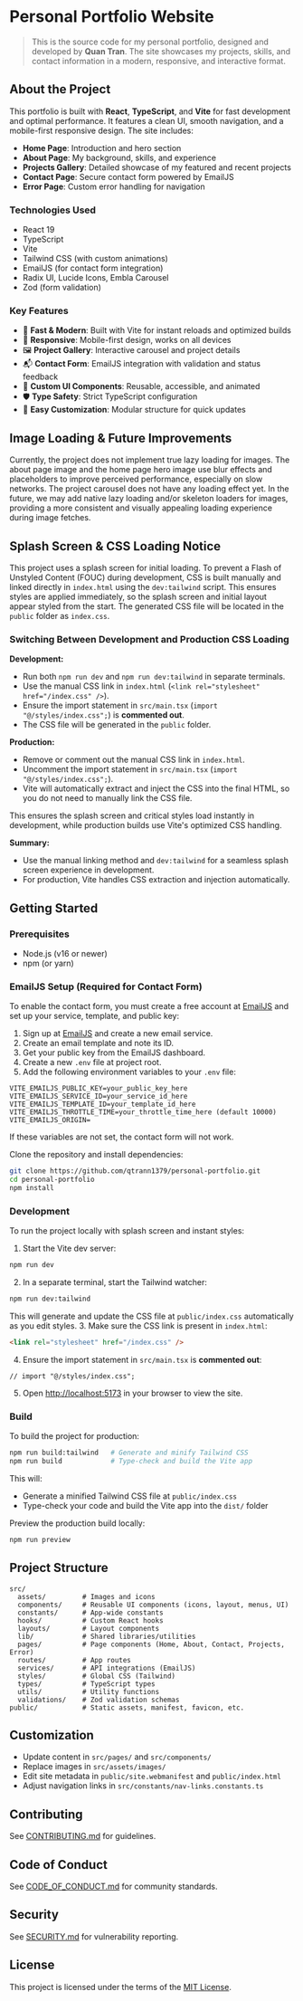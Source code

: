 # Personal Portfolio Website

> This is the source code for my personal portfolio, designed and developed by **Quan Tran**. The site showcases my projects, skills, and contact information in a modern, responsive, and interactive format.

## About the Project

This portfolio is built with **React**, **TypeScript**, and **Vite** for fast development and optimal performance. It features a clean UI, smooth navigation, and a mobile-first responsive design. The site includes:

- **Home Page**: Introduction and hero section
- **About Page**: My background, skills, and experience
- **Projects Gallery**: Detailed showcase of my featured and recent projects
- **Contact Page**: Secure contact form powered by EmailJS
- **Error Page**: Custom error handling for navigation

### Technologies Used

- React 19
- TypeScript
- Vite
- Tailwind CSS (with custom animations)
- EmailJS (for contact form integration)
- Radix UI, Lucide Icons, Embla Carousel
- Zod (form validation)

### Key Features

- 🚀 **Fast & Modern**: Built with Vite for instant reloads and optimized builds
- 📱 **Responsive**: Mobile-first design, works on all devices
- 🖼️ **Project Gallery**: Interactive carousel and project details
- 📬 **Contact Form**: EmailJS integration with validation and status feedback
- 🌙 **Custom UI Components**: Reusable, accessible, and animated
- 🛡️ **Type Safety**: Strict TypeScript configuration
- 🧩 **Easy Customization**: Modular structure for quick updates

## Image Loading & Future Improvements

Currently, the project does not implement true lazy loading for images. The about page image and the home page hero image use blur effects and placeholders to improve perceived performance, especially on slow networks. The project carousel does not have any loading effect yet. In the future, we may add native lazy loading and/or skeleton loaders for images, providing a more consistent and visually appealing loading experience during image fetches.

## Splash Screen & CSS Loading Notice

This project uses a splash screen for initial loading. To prevent a Flash of Unstyled Content (FOUC) during development, CSS is built manually and linked directly in `index.html` using the `dev:tailwind` script. This ensures styles are applied immediately, so the splash screen and initial layout appear styled from the start. The generated CSS file will be located in the `public` folder as `index.css`.

### Switching Between Development and Production CSS Loading

**Development:**

- Run both `npm run dev` and `npm run dev:tailwind` in separate terminals.
- Use the manual CSS link in `index.html` (`<link rel="stylesheet" href="/index.css" />`).
- Ensure the import statement in `src/main.tsx` (`import "@/styles/index.css";`) is **commented out**.
- The CSS file will be generated in the `public` folder.

**Production:**

- Remove or comment out the manual CSS link in `index.html`.
- Uncomment the import statement in `src/main.tsx` (`import "@/styles/index.css";`).
- Vite will automatically extract and inject the CSS into the final HTML, so you do not need to manually link the CSS file.

This ensures the splash screen and critical styles load instantly in development, while production builds use Vite's optimized CSS handling.

**Summary:**

- Use the manual linking method and `dev:tailwind` for a seamless splash screen experience in development.
- For production, Vite handles CSS extraction and injection automatically.

## Getting Started

### Prerequisites

- Node.js (v16 or newer)
- npm (or yarn)

### EmailJS Setup (Required for Contact Form)

To enable the contact form, you must create a free account at [EmailJS](https://www.emailjs.com/) and set up your service, template, and public key:

1. Sign up at [EmailJS](https://www.emailjs.com/) and create a new email service.
2. Create an email template and note its ID.
3. Get your public key from the EmailJS dashboard.
4. Create a new `.env` file at project root.
5. Add the following environment variables to your `.env` file:

```env
VITE_EMAILJS_PUBLIC_KEY=your_public_key_here
VITE_EMAILJS_SERVICE_ID=your_service_id_here
VITE_EMAILJS_TEMPLATE_ID=your_template_id_here
VITE_EMAILJS_THROTTLE_TIME=your_throttle_time_here (default 10000)
VITE_EMAILJS_ORIGIN=
```

If these variables are not set, the contact form will not work.

Clone the repository and install dependencies:

```bash
git clone https://github.com/qtrann1379/personal-portfolio.git
cd personal-portfolio
npm install
```

### Development

To run the project locally with splash screen and instant styles:

1. Start the Vite dev server:

```bash
npm run dev
```

2. In a separate terminal, start the Tailwind watcher:

```bash
npm run dev:tailwind
```

This will generate and update the CSS file at `public/index.css` automatically as you edit styles. 3. Make sure the CSS link is present in `index.html`:

```html
<link rel="stylesheet" href="/index.css" />
```

4. Ensure the import statement in `src/main.tsx` is **commented out**:

```tsx
// import "@/styles/index.css";
```

5. Open [http://localhost:5173](http://localhost:5173) in your browser to view the site.

### Build

To build the project for production:

```bash
npm run build:tailwind   # Generate and minify Tailwind CSS
npm run build            # Type-check and build the Vite app
```

This will:

- Generate a minified Tailwind CSS file at `public/index.css`
- Type-check your code and build the Vite app into the `dist/` folder

Preview the production build locally:

```bash
npm run preview
```

## Project Structure

```
src/
  assets/         # Images and icons
  components/     # Reusable UI components (icons, layout, menus, UI)
  constants/      # App-wide constants
  hooks/          # Custom React hooks
  layouts/        # Layout components
  lib/            # Shared libraries/utilities
  pages/          # Page components (Home, About, Contact, Projects, Error)
  routes/         # App routes
  services/       # API integrations (EmailJS)
  styles/         # Global CSS (Tailwind)
  types/          # TypeScript types
  utils/          # Utility functions
  validations/    # Zod validation schemas
public/           # Static assets, manifest, favicon, etc.
```

## Customization

- Update content in `src/pages/` and `src/components/`
- Replace images in `src/assets/images/`
- Edit site metadata in `public/site.webmanifest` and `public/index.html`
- Adjust navigation links in `src/constants/nav-links.constants.ts`

## Contributing

See [CONTRIBUTING.md](CONTRIBUTING.md) for guidelines.

## Code of Conduct

See [CODE_OF_CONDUCT.md](CODE_OF_CONDUCT.md) for community standards.

## Security

See [SECURITY.md](SECURITY.md) for vulnerability reporting.

## License

This project is licensed under the terms of the [MIT License](LICENSE).
